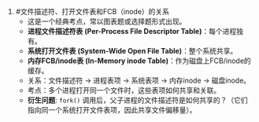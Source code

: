1. #文件描述符、打开文件表和FCB（inode）的关系  
	*   这是一个经典考点，常以图表题或选择题形式出现。
    *   **进程文件描述符表 (Per-Process File Descriptor Table)**：每个进程独有。
    *   **系统打开文件表 (System-Wide Open File Table)**：整个系统共享。
    *   **内存FCB/inode表 (In-Memory inode Table)**：作为磁盘上FCB/inode的缓存。
    *   关系：文件描述符 -> 进程表项 -> 系统表项 -> 内存inode -> 磁盘inode。
    *   考点：多个进程打开同一个文件时，这些表项如何共享和关联。
	-   **衍生问题**: `fork()` 调用后，父子进程的文件描述符是如何共享的？（它们指向同一个系统打开文件表项，因此共享文件偏移量）。
